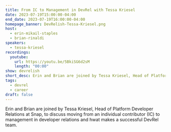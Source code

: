 ```yaml
---
title: From IC to Management in DevRel with Tessa Kriesel
date: 2023-07-19T15:00:00-04:00
end_date: 2023-07-19T16:00:00-04:00
homepage_banner: DevRelish-Tessa-Kriesel.png
host: 
  - erin-mikail-staples
  - brian-rinaldi
speakers:
  - tessa-kriesel
recordings:
  youtube:
    url: https://youtu.be/5BkiSG6d2sM
    length: "00:00"
show: devrelish
short_desc: Erin and Brian are joined by Tessa Kriesel, Head of Platform Developer Relations at Snap, to discuss moving from an individual contributor (IC) to management in developer relations and hwat makes a successful DevRel team.
tags:
  - devrel
  - career
draft: false
---
```


Erin and Brian are joined by Tessa Kriesel, Head of Platform Developer Relations at Snap, to discuss moving from an individual contributor (IC) to management in developer relations and hwat makes a successful DevRel team.